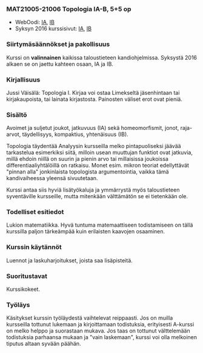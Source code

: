 ### MAT21005-21006 Topologia IA-B, 5+5 op

* WebOodi: [IA](https://weboodi.helsinki.fi/hy/opintjakstied.jsp?OpinKohd=117376344), [IB](https://weboodi.helsinki.fi/hy/opintjakstied.jsp?OpinKohd=117376400)
* Syksyn 2016 kurssisivut: [IA](http://wiki.helsinki.fi/display/mathstatKurssit/Topologia+IA%2C+syksy+2016), [IB]( http://wiki.helsinki.fi/display/mathstatKurssit/Topologia+IB%2C+syksy+2016)

### Siirtymäsäännökset ja pakollisuus

Kurssi on **valinnainen** kaikissa taloustieteen kandiohjelmissa. Syksystä 2016 alkaen se on jaettu kahteen osaan, IA ja IB.

### Kirjallisuus

Jussi Väisälä: Topologia I. Kirjaa voi ostaa Limekseltä jäsenhintaan tai kirjakaupoista, tai lainata kirjastosta. Painosten väliset erot ovat pieniä.

### Sisältö

Avoimet ja suljetut joukot, jatkuvuus (IA) sekä homeomorfismit, jonot, raja-arvot, täydellisyys, kompaktius, yhtenäisuus (IB). 

Topologia täydentää Analyysin kursseilla melko pintapuoliseksi jäävää tarkastelua esimerkiksi siitä, milloin usean muuttujan funktiot ovat jatkuvia, millä ehdoin niillä on suurin ja pienin arvo tai millaisissa joukoissa differentiaaliyhtälöillä on ratkaisu. Monet esim. mikron teoriat edellyttävät "pinnan alla" jonkinlaista topologista argumentointia, vaikka tämä kandivaiheessa yleensä sivuutetaan. 

Kurssi antaa siis hyviä lisätyökaluja ja ymmärrystä myös taloustieteen syventäville kursseille, mutta mitenkään välttämätön se ei tietenkään ole.

### Todelliset esitiedot

Lukion matematiikka. Hyvä tuntuma matemaattiseen todistamiseen on tällä kurssilla paljon tärkeämpää kuin erilaisten kaavojen osaaminen.

### Kurssin käytännöt

Luennot ja laskuharjoitukset, joista saa lisäpisteitä.

### Suoritustavat

Kurssikokeet.

### Työläys

Käsitykset kurssin työläydestä vaihtelevat reippaasti. Jos on muilla kursseilla tottunut lukemaan ja kirjoittamaan todistuksia, erityisesti A-kurssi on melko helppo ja suorastaan mukava. Jos taas on tottunut välttelemään todistuksia parhaansa mukaan ja "vain laskemaan", kurssi voi olla melkoinen tiputus altaan syvään päähän.